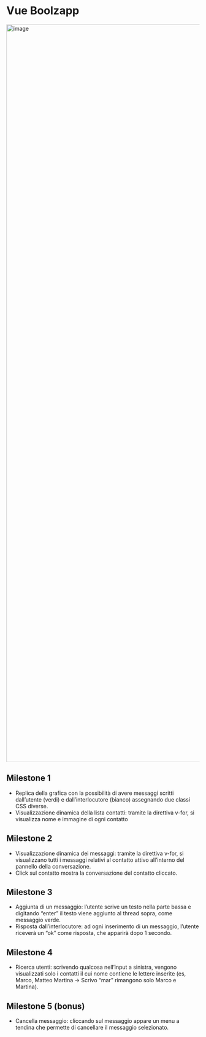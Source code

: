 # Vue Boolzapp

<img width="1920" alt="image" src="https://github.com/danielecarpentiero/vue-boolzapp/assets/140635529/ac3861b1-c632-4072-9db7-4c8f9135c99c">

## Milestone 1

- Replica della grafica con la possibilità di avere messaggi scritti dall’utente (verdi) e dall’interlocutore (bianco) assegnando due classi CSS diverse.
- Visualizzazione dinamica della lista contatti: tramite la direttiva v-for, si visualizza nome e immagine di ogni contatto

## Milestone 2

- Visualizzazione dinamica dei messaggi: tramite la direttiva v-for, si visualizzano tutti i messaggi relativi al contatto attivo all’interno del pannello della conversazione.
- Click sul contatto mostra la conversazione del contatto cliccato.

## Milestone 3

- Aggiunta di un messaggio: l’utente scrive un testo nella parte bassa e digitando “enter” il testo viene aggiunto al thread sopra, come messaggio verde.
- Risposta dall’interlocutore: ad ogni inserimento di un messaggio, l’utente riceverà un “ok” come risposta, che apparirà dopo 1 secondo.

## Milestone 4

- Ricerca utenti: scrivendo qualcosa nell’input a sinistra, vengono visualizzati solo i contatti il cui nome contiene le lettere inserite (es, Marco, Matteo Martina -> Scrivo “mar” rimangono solo Marco e Martina).

## Milestone 5 (bonus)

- Cancella messaggio: cliccando sul messaggio appare un menu a tendina che permette di cancellare il messaggio selezionato.
